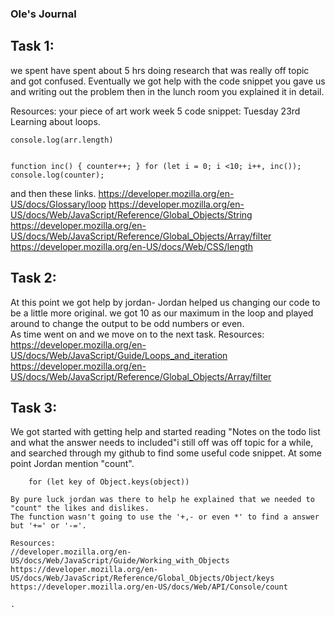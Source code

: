 ### Ole's Journal

## Task 1:
we spent have spent about 5 hrs doing research that was really off topic and got confused.
Eventually we got help with the code snippet you gave us and writing out the problem then in the lunch room you explained it in detail.

Resources:
your piece of art work
 week 5 code snippet: 
 Tuesday 23rd Learning about loops.

```for(i= 0; i <= 5; i++) {    console.log('this is a loop') let arr = [1,2,3,4,5,6,7]
console.log(arr.length)
```

```for (let i = 0;; i++) {  console.log("loop, i = " + i); if (i > 1)  break;};
```

```let counter =0;
function inc() { counter++; } for (let i = 0; i <10; i++, inc()); console.log(counter); 
```
 
 and then these links.
 https://developer.mozilla.org/en-US/docs/Glossary/loop
 https://developer.mozilla.org/en-US/docs/Web/JavaScript/Reference/Global_Objects/String
 https://developer.mozilla.org/en-US/docs/Web/JavaScript/Reference/Global_Objects/Array/filter
 https://developer.mozilla.org/en-US/docs/Web/CSS/length
 


## Task 2: 
At this point we got help by jordan-
Jordan helped us changing our code to be a little more original.
 we got 10 as our maximum in the loop and played around to change the output to be odd numbers or even.  
 As time went on and we move on to the next task.
Resources: 
https://developer.mozilla.org/en-US/docs/Web/JavaScript/Guide/Loops_and_iteration
https://developer.mozilla.org/en-US/docs/Web/JavaScript/Reference/Global_Objects/Array/filter


## Task 3:
We got started with getting help
and started reading "Notes on the todo list and what the answer needs to included"i still off was off topic for a while, and searched through my github to find some useful code snippet. At some point Jordan mention "count".
```let object = {a: 1,b: 2, c: 3,};
    for (let key of Object.keys(object)) 

By pure luck jordan was there to help he explained that we needed to "count" the likes and dislikes. 
The function wasn't going to use the '+,- or even *' to find a answer but '+=' or '-='.

Resources:
//developer.mozilla.org/en-US/docs/Web/JavaScript/Guide/Working_with_Objects
https://developer.mozilla.org/en-US/docs/Web/JavaScript/Reference/Global_Objects/Object/keys
https://developer.mozilla.org/en-US/docs/Web/API/Console/count

.